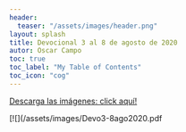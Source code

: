 ```yaml
---
header:
  teaser: "/assets/images/header.png"
layout: splash
title: Devocional 3 al 8 de agosto de 2020
autor: Oscar Campo
toc: true
toc_label: "My Table of Contents"
toc_icon: "cog"
---
```

[Descarga las imágenes: click aquí!](/assets/downloads/Devo3-8ago2020.pdf)


[![](/assets/images/Devo3-8ago2020.pdf
